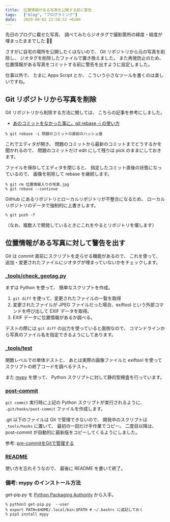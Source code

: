 ```yaml
---
title:  位置情報がある写真を公開する前に警告
tags:	["blog", "プログラミング"]
date:	2020-09-02 22:58:52 +0200
---
```

先日のブログに載せた写真、
調べてみたらジオタグで撮影箇所の緯度・経度が埋まったままでした 🤦‍♂

さすがに自宅の場所を公開したくはないので、
Git リポジトリから元の写真を削除し、
ジオタグを削除したファイルで置き換えました。
また再発防止のため、
位置情報がある写真をコミットする前に警告を出すように設定しました。

仕事以外で、
たまに Apps Script とか、
こういう小さなツールを書くのは楽しいですね。


## Git リポジトリから写真を削除

Git リポジトリから削除する方法に関しては、
こちらの記事を参考にしました。

* [あのコミットをなかった事に。git rebase -i の使い方](https://www.karakaram.com/git-rebase-i-usage/#edit)


```
% git rebase -i 問題のコミットの直前のハッシュ値
```

これでエディタが開き、
問題のコミットから最新のコミットまでどうするかを聞かれるので、
問題のコミットだけ edit にして残りは pick のままにしておきます。

ファイルを保存してエディタを閉じると、
指定したコミット直後の状態になっているので、
画像を削除して rebase を継続します。

```
% git rm 位置情報入りの写真.jpg
% git rebase --continue
```

GitHub にあるリポジトリとローカルリポジトリが不整合になるため、
ローカルリポジトリのデータで強制的に上書きします。

```
% git push -f
```

（なお、複数人で開発しているときにこれをやるとリポジトリを壊します）

## 位置情報がある写真に対して警告を出す

Git は commit 直前にスクリプトを走らせる機能があるので、
これを使って、
追加・変更されたファイルにジオタグが埋まっていないかをチェックします。

### [\_tools/check_geotag.py](https://github.com/isseis/blog/blob/check_geo_tag_v0.0.2/_tools/check_geotag.py)

まずは Python を使って、
簡単なスクリプトを作成。

1. `git diff` を使って、変更されたファイルの一覧を取得
1. 変更されたファイルが JPEG ファイルだった場合、exiftool という外部コマンドを呼び出して EXIF データを取得。
1. EXIF データに位置情報があるか調べる。

テストの際には `git diff` の出力を使っていると面倒なので、
コマンドラインから写真のファイル名を指定できるようにしてあります。

### [\_tools/test](https://github.com/isseis/blog/tree/check_geo_tag_v0.0.2/_tools/test)

関数レベルでの単体テストと、
あとは実際の画像ファイルと exiftool を使ってスクリプトの終了コードを調べるテスト。

また [mypy](http://mypy-lang.org/) を使って、
Python スクリプトに対して静的型検査を行っています。

### [post-commit](https://github.com/isseis/blog/blob/check_geo_tag_v0.0.2/_tools/hooks/pre-commit)

`git commit` 実行時に上記の Python スクリプトが実行されるように、
`.git/hooks/post-commit` ファイルを作成します。

.git 以下のファイルは Git で管理できないので、
開発中のスクリプトは `_tools/hooks` に置いて、
最初の一回だけ手作業でコピー。
二度目以降は、
post-commit が自動的に最新版をコピーしてくるようにしました。

参考: [pre-commitをGitで管理する](https://tech.appbrew.io/entry/2020/05/15/132413#pre-commit%E3%82%92Git%E3%81%A7%E7%AE%A1%E7%90%86%E3%81%99%E3%82%8B)

### [README](https://github.com/isseis/blog/blob/check_geo_tag_v0.0.2/README.md)

使い方を忘れそうなので、
最後に README を書いて終了。


### 備考: mypy のインストール方法

get-pip.py を [Python Packaging Authority](https://pip.pypa.io/en/stable/installing/) から入手。

```
% python3 get-pip.py  --user
% export PATH=$HOME/.local/bin:$PATH # ~/.bashrc に追記しておく
% pip3 install mypy
```
